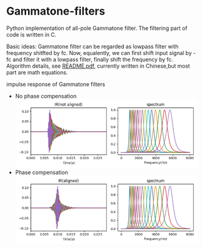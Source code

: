 # Gammatone-filters
Python implementation of all-pole Gammatone filter. The filtering part of code is written in C.

Basic ideas:
Gammatone filter can be regarded as lowpass filter with frequency shitfted by fc. Now, equalently, we can first shift input signal by -fc and filter it with a lowpass filter, finally shift the frequency by fc.
Algorithm details, see [README.pdf](README.pdf), currently written in Chinese,but most part are math equations.

impulse response of Gammatone filters
- No phase compensation
![ir_not_aligned](example/ir_not_aligned.png)
- Phase compensation 
![ir_aligned](example/ir_aligned.png)
